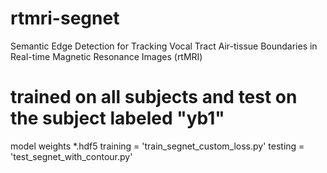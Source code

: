 # rtmri-segnet
Semantic Edge Detection for Tracking Vocal Tract Air-tissue Boundaries in Real-time Magnetic Resonance Images (rtMRI)

# trained on all subjects and test on the subject labeled "yb1"
model weights *.hdf5
training = 'train_segnet_custom_loss.py'
testing = 'test_segnet_with_contour.py'

